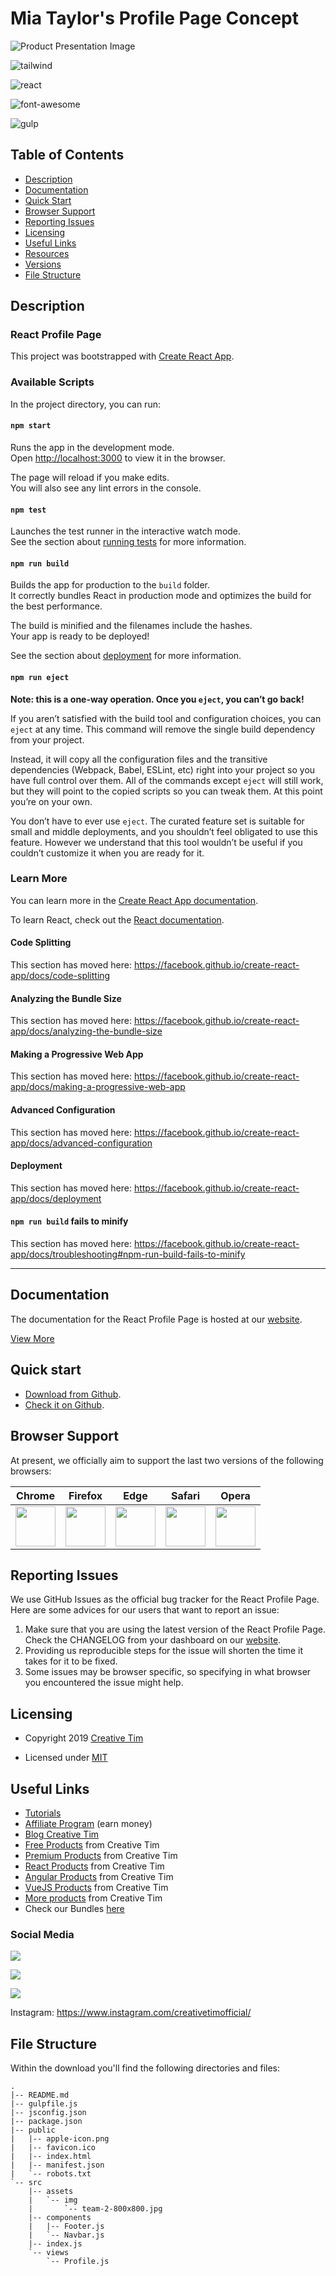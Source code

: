 # Mia Taylor's Profile Page Concept

![Product Presentation Image](https://res.cloudinary.com/codelikeagirl29/image/upload/v1700239680/projects/mia-taylor-profile-page.png)

![tailwind](https://img.shields.io/badge/Tailwind_CSS-38B2AC?style=for-the-badge&logo=tailwind-css&logoColor=white)

![react](https://img.shields.io/badge/React-20232A?style=for-the-badge&logo=react&logoColor=61DAFB)

![font-awesome](	https://img.shields.io/badge/Font_Awesome-339AF0?style=for-the-badge&logo=fontawesome&logoColor=white)

![gulp](https://img.shields.io/badge/Gulp-CF4647?style=for-the-badge&logo=gulp&logoColor=white0)

## Table of Contents

* [Description](#description)
* [Documentation](#documentation)
* [Quick Start](#quick-start)
* [Browser Support](#browser-support)
* [Reporting Issues](#reporting-issues)
* [Licensing](#licensing)
* [Useful Links](#useful-links)
* [Resources](#resources)
* [Versions](#versions)
* [File Structure](#file-structure)

## Description

### React Profile Page

This project was bootstrapped with [Create React App](https://github.com/facebook/create-react-app).

### Available Scripts

In the project directory, you can run:

#### `npm start`

Runs the app in the development mode.<br />
Open [http://localhost:3000](http://localhost:3000) to view it in the browser.

The page will reload if you make edits.<br />
You will also see any lint errors in the console.

#### `npm test`

Launches the test runner in the interactive watch mode.<br />
See the section about [running tests](https://facebook.github.io/create-react-app/docs/running-tests) for more information.

#### `npm run build`

Builds the app for production to the `build` folder.<br />
It correctly bundles React in production mode and optimizes the build for the best performance.

The build is minified and the filenames include the hashes.<br />
Your app is ready to be deployed!

See the section about [deployment](https://facebook.github.io/create-react-app/docs/deployment) for more information.

#### `npm run eject`

**Note: this is a one-way operation. Once you `eject`, you can’t go back!**

If you aren’t satisfied with the build tool and configuration choices, you can `eject` at any time. This command will remove the single build dependency from your project.

Instead, it will copy all the configuration files and the transitive dependencies (Webpack, Babel, ESLint, etc) right into your project so you have full control over them. All of the commands except `eject` will still work, but they will point to the copied scripts so you can tweak them. At this point you’re on your own.

You don’t have to ever use `eject`. The curated feature set is suitable for small and middle deployments, and you shouldn’t feel obligated to use this feature. However we understand that this tool wouldn’t be useful if you couldn’t customize it when you are ready for it.

### Learn More

You can learn more in the [Create React App documentation](https://facebook.github.io/create-react-app/docs/getting-started).

To learn React, check out the [React documentation](https://reactjs.org/).

#### Code Splitting

This section has moved here: https://facebook.github.io/create-react-app/docs/code-splitting

#### Analyzing the Bundle Size

This section has moved here: https://facebook.github.io/create-react-app/docs/analyzing-the-bundle-size

#### Making a Progressive Web App

This section has moved here: https://facebook.github.io/create-react-app/docs/making-a-progressive-web-app

#### Advanced Configuration

This section has moved here: https://facebook.github.io/create-react-app/docs/advanced-configuration

#### Deployment

This section has moved here: https://facebook.github.io/create-react-app/docs/deployment

#### `npm run build` fails to minify

This section has moved here: https://facebook.github.io/create-react-app/docs/troubleshooting#npm-run-build-fails-to-minify

---

## Documentation
The documentation for the React Profile Page is hosted at our <a href="https://www.creative-tim.com/learning-lab/tailwind-starter-kit/#/documentation/profile?ref=rpp-tsk-readme" target="_blank">website</a>.


<a href="https://www.creative-tim.com/learning-lab/tailwind-starter-kit/#/profile?ref=rpp-tsk-readme" target="_blank">View More</a>


## Quick start

- <a href="https://github.com/creativetimofficial/tailwind-starter-kit/archive/main.zip" target="_blank">Download from Github</a>.
- <a href="https://github.com/creativetimofficial/tailwind-starter-kit" target="_blank">Check it on Github</a>.

## Browser Support

At present, we officially aim to support the last two versions of the following browsers:

| Chrome | Firefox | Edge | Safari | Opera |
|:---:|:---:|:---:|:---:|:---:|
| <img src="https://github.com/creativetimofficial/public-assets/blob/master/logos/chrome-logo.png?raw=true" width="64" height="64"> | <img src="https://raw.githubusercontent.com/creativetimofficial/public-assets/master/logos/firefox-logo.png" width="64" height="64"> | <img src="https://raw.githubusercontent.com/creativetimofficial/public-assets/master/logos/edge-logo.png" width="64" height="64"> | <img src="https://raw.githubusercontent.com/creativetimofficial/public-assets/master/logos/safari-logo.png" width="64" height="64"> | <img src="https://raw.githubusercontent.com/creativetimofficial/public-assets/master/logos/opera-logo.png" width="64" height="64"> |

## Reporting Issues

We use GitHub Issues as the official bug tracker for the React Profile Page. Here are some advices for our users that want to report an issue:

1. Make sure that you are using the latest version of the React Profile Page. Check the CHANGELOG from your dashboard on our <a href="https://www.creative-tim.com/?ref=rpp-tsk-readme" target="_blank">website</a>.
2. Providing us reproducible steps for the issue will shorten the time it takes for it to be fixed.
3. Some issues may be browser specific, so specifying in what browser you encountered the issue might help.

## Licensing

- Copyright 2019 <a href="https://www.creative-tim.com/?ref=rpp-tsk-readme" target="_blank">Creative Tim</a>



- Licensed under <a href="https://github.com/creativetimofficial/tailwind-starter-kit/blob/main/LICENSE.md" target="_blank">MIT</a>

## Useful Links

- <a href="https://www.youtube.com/channel/UCVyTG4sCw-rOvB9oHkzZD1w" target="_blank">Tutorials</a>
- <a href="https://www.creative-tim.com/affiliates/new?ref=rpp-tsk-readme" target="_blank">Affiliate Program</a> (earn money)
- <a href="http://blog.creative-tim.com/?ref=rpp-tsk-readme" target="_blank">Blog Creative Tim</a>
- <a href="https://www.creative-tim.com/templates/free?ref=rpp-tsk-readme" target="_blank">Free Products</a> from Creative Tim
- <a href="https://www.creative-tim.com/templates/premium?ref=rpp-tsk-readme" target="_blank">Premium Products</a> from Creative Tim
- <a href="https://www.creative-tim.com/templates/react?ref=rpp-tsk-readme" target="_blank">React Products</a> from Creative Tim
- <a href="https://www.creative-tim.com/templates/angular?ref=rpp-tsk-readme" target="_blank">Angular Products</a> from Creative Tim
- <a href="https://www.creative-tim.com/templates/vuejs?ref=rpp-tsk-readme" target="_blank">VueJS Products</a> from Creative Tim
- <a href="https://www.creative-tim.com/templates?ref=rpp-tsk-readme" target="_blank">More products</a> from Creative Tim
- Check our Bundles <a href="https://www.creative-tim.com/bundles?ref=rpp-tsk-readme" target="_blank">here</a>

### Social Media

[![](https://img.shields.io/badge/Twitter-1DA1F2?style=for-the-badge&logo=twitter&logoColor=white)](https://twitter.com/dev_lindseyk)

[![](https://img.shields.io/badge/Facebook-1877F2?style=for-the-badge&logo=facebook&logoColor=white)](https://facebook.com/codelikeagirl91)

[![](https://img.shields.io/badge/Dribbble-EA4C89?style=for-the-badge&logo=dribbble&logoColor=white)](https://dribbble.com/codelikeagirl29)

Instagram: <a href="https://www.instagram.com/creativetimofficial/" target="_blank">https://www.instagram.com/creativetimofficial/</a>

## File Structure

Within the download you'll find the following directories and files:

```
.
|-- README.md
|-- gulpfile.js
|-- jsconfig.json
|-- package.json
|-- public
|   |-- apple-icon.png
|   |-- favicon.ico
|   |-- index.html
|   |-- manifest.json
|   `-- robots.txt
`-- src
    |-- assets
    |   `-- img
    |       `-- team-2-800x800.jpg
    |-- components
    |   |-- Footer.js
    |   `-- Navbar.js
    |-- index.js
    `-- views
        `-- Profile.js
```
